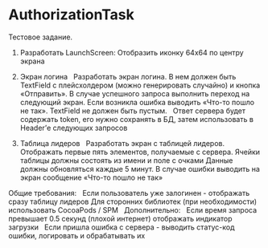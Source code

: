 # AuthorizationTask

Тестовое задание.

1. Разработать LaunchScreen:
Отобразить иконку 64х64 по центру экрана 

2. Экран логина  
Разработать экран логина. В нем должен быть TextField с плейсхолдером (можно генерировать случайно) и кнопка «Отправить». В случае успешного запроса выполнить переход на следующий экран. Если возникла ошибка выводить «Что-то пошло не так». TextField не должен быть пустым.  
Ответ сервера будет содержать token, его нужно сохранять в БД, затем использовать в Header’е следующих запросов

3. Таблица лидеров  
Разработать экран с таблицей лидеров. Отображать первые пять элементов, получаемые с сервера. Ячейки таблицы должны состоять из имени и поле с очками Данные должны обновляться каждые 5 минут. В случае ошибки выводить на экран сообщение «Что-то пошло не так»

Общие требования:  
Если пользователь уже залогинен - отображать сразу таблицу лидеров
Для сторонних библиотек (при необходимости) использовать CocoaPods / SPM
 
Дополнительно:  
Если время запроса превышает 0.5 секунд (плохой интернет) отображать индикатор загрузки  
Если пришла ошибка с сервера - выводить статус-код ошибки, логировать и обрабатывать их
